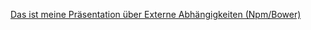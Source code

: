 




[Das ist meine Präsentation über Externe Abhängigkeiten (Npm/Bower)](https://htmlpreview.github.io/?https://raw.githubusercontent.com/s151563/Bankdienstleitung/master/KevinN%20-%20ExterneAbh%C3%A4ngigkeiten/Abh%C3%A4ngigkeiten.html#/)
